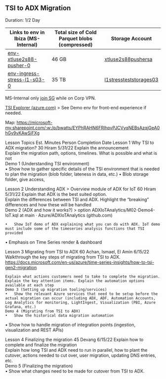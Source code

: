 ## TSI to ADX Migration
Duration: 1/2 Day


| Links to env in Ibiza	(MS-Internal) | Total size of Cold Parquet blobs (compressed) | Storage Account |
|--- |--- |--- |
| [env-xtluse2s88-pusher-0](https://ms.portal.azure.com/#@microsoft.onmicrosoft.com/resource/subscriptions/4780209c-aab1-443f-b575-45461519f1af/resourceGroups/xtluse2s88-pusher-rg/providers/Microsoft.TimeSeriesInsights/environments/env-xtluse2s88-pusher-0/overview) | 46 GB | [xtluse2s88pushersa](https://ms.portal.azure.com/#@microsoft.onmicrosoft.com/resource/subscriptions/4780209c-aab1-443f-b575-45461519f1af/resourceGroups/xtluse2s88-pusher-rg/providers/Microsoft.Storage/storageAccounts/xtluse2s88pushersa/overview) |
|[env-ingress-stress-l1-s03-0](https://ms.portal.azure.com/#@microsoft.onmicrosoft.com/resource/subscriptions/4780209c-aab1-443f-b575-45461519f1af/resourceGroups/Perftest03/providers/Microsoft.TimeSeriesInsights/environments/env-ingress-stress-l1-s03-0/overview) | 35 TB| [l1stressteststorages03](https://ms.portal.azure.com/#@microsoft.onmicrosoft.com/resource/subscriptions/4780209c-aab1-443f-b575-45461519f1af/resourceGroups/Perftest03/providers/Microsoft.Storage/storageAccounts/l1stressteststorages03/overview) |

MS-Internal only [join SG](https://idwebelements/GroupManagement.aspx?Group=adxdemoenv&Operation=join) while on Corp VPN.

[TSI Explorer (azure.com)](https://insights.timeseries.azure.com/?endpoint=api.crystal-dev.windows-int.net) > See Demo env for front-end experience if needed.

Map: https://microsoft-my.sharepoint.com/:w:/p/bwatts/EYPhRAHN6FRIhpvPJCVyqNEBsAzqjGeA0hGy9vKAwSjFXg 
 
Lesson	Topics	Est. Minutes	Person 	Completion Date
Lesson 1	Why TSI to ADX migration?	 30	Hiram	5/31/22
 	Explain the announcement	 		 
 	Explain the migration path, options, timelines. What is possible and what is not	 		 
 	 Demo 1 (Understanding TSI environment)	 		 
 	•	Show how to gather specific details of the TSI environment that is needed to plan the migration (blob folder, lateness in data, etc.)
•	Blob storage folder, give access, 	 		 
 	 	 		 
Lesson 2	Understanding ADX > Overview module of ADX for IoT	 60	Hiram	5/31/22
 	Explain that ADX is the best suited option. 	 		 
 	Explain the differences between TSI and ADX. Highlight the “breaking” differences and how these will be handled	 		 
 	Demo 2 (ADX and how it works?) > option ADXIoTAnalytics/M02-Demo4-IoT.kql at main · Azure/ADXIoTAnalytics (github.com)
 		 
 	•	Show IoT demo of ADX explaining what you can do with ADX. IoT demo must include some of the timeseries analysis functions that TSI provided
•	Emphasis on Time Series render & dashboard	 		 
		 		 
Lesson 3	Migrating from TSI to ADX	 60	Achan, Ismael, El Amin	6/15/22
 	Walkthrough the key steps of migrating from TSI to ADX. https://docs.microsoft.com/en-us/azure/time-series-insights/how-to-tsi-gen2-migration 
 		 
 	Explain what actions customers need to take to complete the migration. Explain the key attention items. Explain the automation options available at each step	 		 
 	Demo 3 (Setting up migration tooling/services)			
 	•	Show the relevant Azure services that need to be setup before the actual migration can occur (including ADX, ADF, Automation Accounts, Log Analytics for monitoring, LightIngest, Visualization (PBI, Azure Grafana, etc.)			
	Demo 4 (Migrating from TSI to ADX)			
	•	Show the historical data migration automation
•	Show how to handle migration of integration points (ingestion, visualization and REST APIs)			
				
Lesson 4	Finalizing the migration	45	Devang	6/15/22
	Explain how to complete and finalize the migration			
	Explain how long TSI and ADX need to run in parallel, how to plant the cutover, actions needed to cut over, user migration, updating DNS entries, etc.			
	Demo 5 (Finalizing the migration)			
	•	Show what changes need to be made for cutover from TSI to ADX.			
 

